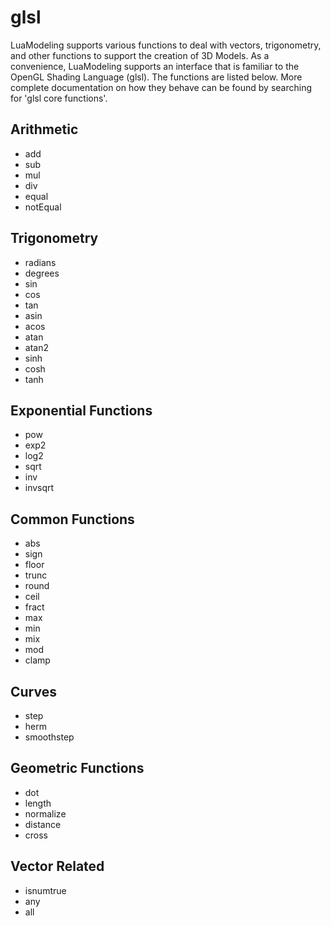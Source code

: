 # glsl

LuaModeling supports various functions to deal with vectors, trigonometry, and other functions to support the creation of 3D Models.  As a convenience, LuaModeling supports an interface that is familiar to the OpenGL Shading Language (glsl).  The functions are listed below.  More complete documentation on how they behave can be found by searching for 'glsl core functions'.

Arithmetic
----------
* add
* sub
* mul
* div
* equal
* notEqual

Trigonometry
------------
* radians
* degrees
* sin
* cos
* tan
* asin
* acos
* atan
* atan2
* sinh
* cosh
* tanh

Exponential Functions
---------------------
* pow
* exp2
* log2
* sqrt
* inv
* invsqrt

Common Functions
----------------
* abs
* sign
* floor
* trunc
* round
* ceil
* fract
* max
* min
* mix
* mod
* clamp

Curves
------
* step
* herm
* smoothstep

Geometric Functions
-------------------
* dot
* length
* normalize
* distance
* cross

Vector Related
--------------
* isnumtrue
* any
* all
